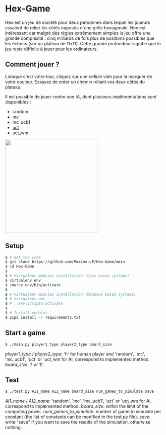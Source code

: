 # Hex-Game

Hex est un jeu de société pour deux personnes dans lequel les joueurs essaient de relier les côtés opposés d'une grille hexagonale. Hex est intéressant car malgré des règles extrêmement simples le jeu offre une grande compléxité : cinq milliards de fois plus de positions possibles que les échecs (sur un plateau de 11x11). Cette grande profondeur signifie que le jeu reste difficile à jouer pour les ordinateurs.

## Comment jouer ?

Lorsque c'est votre tour, cliquez sur une cellule vide pour la marquer de votre couleur. Essayez de créer un chemin reliant vos deux côtés du plateau.

Il est possible de jouer contre une IA, dont plusieurs implémentations sont disponibles : 
- random
- mc
- mc_ucb1
- [uct](https://en.wikipedia.org/wiki/Monte_Carlo_tree_search)
- uct_wm

<img src="https://upload.wikimedia.org/wikipedia/commons/thumb/e/e9/Hex_board_11x11.svg/800px-Hex_board_11x11.svg.png" height="300" />

## Setup

```bash
$ # Get the code
$ git clone https://github.com/Maxime-LP/Hex-Game/main
$ cd Hex-Game
$
$ # Virtualenv modules installation (Unix based systems)
$ virtualenv env
$ source env/bin/activate
$
$ # Virtualenv modules installation (Windows based systems)
$ # virtualenv env
$ # .\env\Scripts\activate
$
$ # Install modules
$ pip3 install -r requirements.txt
```

## Start a game

```bash
$ ./main.py player1_type player2_type board_size
```

*player1_type* / *player2_type*: 'h' for human player and 'random', 'mc', 'mc_ucb1', 'uct' or 'uct_wm for AI, correspond to implemented method. 
*board_size*: 7 or 11

## Test

```bash
$ ./test.py AI1_name AI2_name board_size num_games_to_simulate save
```
*AI1_name* / *AI2_name*: 'random', 'mc', 'mc_ucb1', 'uct' or 'uct_wm for AI, correspond to implemented method.
*board_size*: within the limit of the computing power.
*num_games_to_simulate*: number of game to simulate per constant (the list of constants can be modified in the test.py file).
*save*: write "save" if you want to save the results of the simulation, otherwise nothing.


